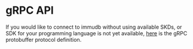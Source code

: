 # gRPC API 

<WrappedSection>

If you would like to connect to immudb without using available SKDs, or SDK for your programming language is not yet available, [here](https://github.com/codenotary/immudb/blob/master/pkg/api/schema/schema.proto) is the gRPC protobuffer protocol definition. 

</WrappedSection>
